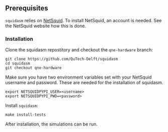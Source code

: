 ## Prerequisites
`squidasm` relies on [NetSquid](https://netsquid.org/).
To install NetSquid, an account is needed. See the NetSquid website how this is done.

### Installation
Clone the squidasm repostitory and checkout the `qne-hardware` branch:
```
git clone https://github.com/QuTech-Delft/squidasm
cd squidasm
git checkout qne-hardware
```

Make sure you have two environment variables set with your NetSquid username and password.
These are needed for the installation of squidasm.
```
export NETSQUIDPYPI_USER=<username>
export NETSQUIDPYPI_PWD=<password>
```

Install `squidasm`:
```
make install-tests
```

After installation, the simulations can be run.
